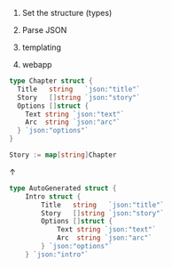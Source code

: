 1. Set the structure (types)
2. Parse JSON

3. templating
4. webapp

```go
type Chapter struct {
  Title   string   `json:"title"`
  Story   []string `json:"story"`
  Options []struct {
    Text string `json:"text"`
    Arc  string `json:"arc"`
  } `json:"options"`
}

Story := map[string]Chapter
```

↑

```go
type AutoGenerated struct {
	Intro struct {
		Title   string   `json:"title"`
		Story   []string `json:"story"`
		Options []struct {
			Text string `json:"text"`
			Arc  string `json:"arc"`
		} `json:"options"`
	} `json:"intro"`
```
